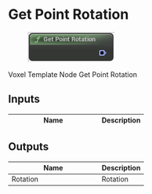 # Get Point Rotation

<div align="left" data-full-width="false">

<figure><img src="get_point_rotation.png" alt=""><figcaption></figcaption></figure>

</div>

Voxel Template Node Get Point Rotation

## Inputs

<table>
<thead><tr><th width="170">Name</th><th>Description</th></tr></thead>
<tbody>
</tbody>
</table>

## Outputs

<table>
<thead><tr><th width="170">Name</th><th>Description</th></tr></thead>
<tbody>
<tr><td>Rotation</td><td>Rotation</td></tr>
</tbody>
</table>